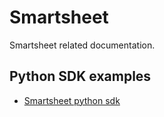 # Smartsheet

Smartsheet related documentation.

## Python SDK examples

- [Smartsheet python sdk](https://github.com/smartsheet/smartsheet-python-sdk)
